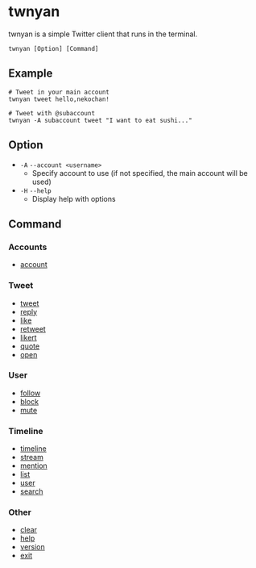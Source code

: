 # twnyan

twnyan is a simple Twitter client that runs in the terminal.

```
twnyan [Option] [Command]
```

## Example

```
# Tweet in your main account
twnyan tweet hello,nekochan!

# Tweet with @subaccount
twnyan -A subaccount tweet "I want to eat sushi..."
```

## Option

- `-A` `--account <username>`
  - Specify account to use (if not specified, the main account will be used)
- `-H` `--help`
  - Display help with options

## Command

### Accounts

- [account](./account.md)

### Tweet

- [tweet](./tweet.md)
- [reply](./reply.md)
- [like](./like.md)
- [retweet](./retweet.md)
- [likert](./likert.md)
- [quote](./quote.md)
- [open](./open.md)

### User

- [follow](./follow.md)
- [block](./block.md)
- [mute](./mute.md)

### Timeline

- [timeline](./timeline.md)
- [stream](./stream.md)
- [mention](./mention.md)
- [list](./list.md)
- [user](./user.md)
- [search](./search.md)

### Other

- [clear](./clear.md)
- [help](./help.md)
- [version](./version.md)
- [exit](./exit.md)
